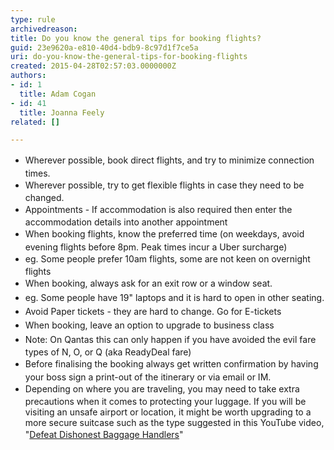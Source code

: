```yaml
---
type: rule
archivedreason: 
title: Do you know the general tips for booking flights?
guid: 23e9620a-e810-40d4-bdb9-8c97d1f7ce5a
uri: do-you-know-the-general-tips-for-booking-flights
created: 2015-04-28T02:57:03.0000000Z
authors:
- id: 1
  title: Adam Cogan
- id: 41
  title: Joanna Feely
related: []

---
```



<ul><li><span style="line-height&#58;1.6;">​​Wherever possible, book direct flights, and try to minimize connection times.</span><br></li><li><span style="line-height&#58;1.6;">Wherever possible, try to get flexible flights in case they need to be changed.</span><br></li><li><span style="line-height&#58;1.6;">Appointments - If accommodation is also required then enter the accommodation details into another appointment</span><br></li><li><span style="line-height&#58;1.6;">When booking flights, know the preferred time (on weekdays, avoid evening flights before 8pm. Peak times incur a Uber surcharge)</span><br></li><li><span style="line-height&#58;1.6;">eg. Some people prefer 10am flights, some are not keen on overnight flights</span><br></li><li><span style="line-height&#58;1.6;">When booking, always ask for an exit row or a window seat.&#160;</span><br></li><li><span style="line-height&#58;1.6;">eg. Some people have 19&quot; laptops and it is hard to open in other seating.</span><br></li><li><span style="line-height&#58;1.6;">Avoid Paper tickets - they are hard to change. Go for E-tickets</span><br></li><li><span style="line-height&#58;1.6;">When booking, leave an option to upgrade to business class&#160;</span><br></li><li><span style="line-height&#58;1.6;">Note&#58; On Qantas this can only happen if you have avoided th</span><span style="line-height&#58;1.6;">e evil fare types of N, O, or Q (aka ReadyDeal fare)</span><br></li><li><span style="line-height&#58;1.6;">Before finalising the booking always get written confirmation by having your​ boss sign a print-out of the itinerary or via email or IM.</span><br></li><li><span style="line-height&#58;1.6;background-color&#58;initial;">Depending on where you are traveling, you may need to take extra precautions when it comes to protecting your luggage. If you will be visiting an unsafe airport or location, it might be worth upgrading to a more secure suitcase such as the type suggested in this YouTube video, &quot;</span><a href="https&#58;//www.youtube.com/watch?v=tbpKhHwwtiY&amp;feature=share" style="line-height&#58;1.6;background-color&#58;initial;">Defeat Dishonest Baggage Handlers</a><span style="line-height&#58;1.6;background-color&#58;initial;">&quot;</span><br></li></ul>
<br><excerpt class='endintro'></excerpt><br>



